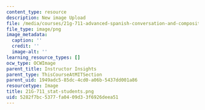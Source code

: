 ```yaml
---
content_type: resource
description: New image Upload
file: /media/courses/21g-711-advanced-spanish-conversation-and-composition-spring-2014/5282f7bc5377fa0409d33f6926deea51_21G-711_stat-students.png
file_type: image/png
image_metadata:
  caption: ''
  credit: ''
  image-alt: ''
learning_resource_types: []
ocw_type: OCWImage
parent_title: Instructor Insights
parent_type: ThisCourseAtMITSection
parent_uid: 1949adc5-85dc-4cd0-a06b-5437dd001a86
resourcetype: Image
title: 21G-711_stat-students.png
uid: 5282f7bc-5377-fa04-09d3-3f6926deea51
---
```

